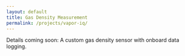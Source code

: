 ```yaml
---
layout: default
title: Gas Density Measurement
permalink: /projects/vapor-iq/
---
```


<p>Details coming soon: A custom gas density sensor with onboard data logging.</p>
